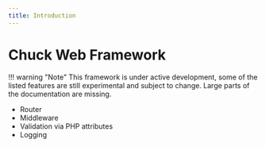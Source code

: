 ```yaml
---
title: Introduction
---
```

Chuck Web Framework
===================

!!! warning "Note"
    This framework is under active development, some of the listed features are still experimental and subject to change. Large parts of the documentation are missing. 

* Router
* Middleware
* Validation via PHP attributes
* Logging
